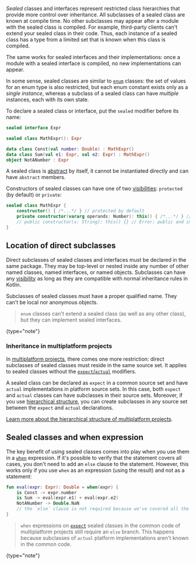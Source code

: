 [//]: # (title: Sealed classes)

_Sealed_ classes and interfaces represent restricted class hierarchies that provide more control over inheritance.
All subclasses of a sealed class are known at compile time. No other subclasses may appear after
a module with the sealed class is compiled. For example, third-party clients can't extend your sealed class in their code.
Thus, each instance of a sealed class has a type from a limited set that is known when this class is compiled.

The same works for sealed interfaces and their implementations: once a module with a sealed interface is compiled,
no new implementations can appear.

In some sense, sealed classes are similar to [`enum`](enum-classes.md) classes: the set of values
for an enum type is also restricted, but each enum constant exists only as a _single instance_, whereas a subclass
of a sealed class can have _multiple_ instances, each with its own state.

To declare a sealed class or interface, put the `sealed` modifier before its name:

```kotlin
sealed interface Expr

sealed class MathExpr(): Expr

data class Const(val number: Double) : MathExpr()
data class Sum(val e1: Expr, val e2: Expr) : MathExpr()
object NotANumber : Expr
```

A sealed class is [abstract](classes.md#abstract-classes) by itself, it cannot be instantiated directly and can have `abstract` members.

Constructors of sealed classes can have one of two [visibilities](visibility-modifiers.md): `protected` (by default) or
`private`:

```kotlin
sealed class MathExpr {
    constructor() { /*...*/ } // protected by default
    private constructor(vararg operands: Number): this() { /*...*/ } // private is OK
    // public constructor(s: String): this() {} // Error: public and internal are not allowed
}
```


## Location of direct subclasses

Direct subclasses of sealed classes and interfaces must be declared in the same package. They may be top-level or nested
inside any number of other named classes, named interfaces, or named objects. Subclasses can have any [visibility](visibility-modifiers.md)
as long as they are compatible with normal inheritance rules in Kotlin.

Subclasses of sealed classes must have a proper qualified name. They can't be local nor anonymous objects.

> `enum` classes can't extend a sealed class (as well as any other class), but they can implement sealed interfaces.
>
{type="note"}

### Inheritance in multiplatform projects

In [multiplatform projects](mpp-intro.md), there comes one more restriction: direct subclasses of sealed classes must
reside in the same source set. It applies to sealed classes without the [`expect`/`actual`](mpp-connect-to-apis.md) modifiers.

A sealed class can be declared as `expect` in a common source set and have `actual` implementations in platform source sets.
In this case, both `expect` and `actual` classes can have subclasses in their source sets. Moreover, if you use [hierarchical structure](mpp-share-on-platforms.md#share-code-on-similar-platforms),
you can create subclasses in any source set between the `expect` and `actual` declarations. 

[Learn more about the hierarchical structure of multiplatform projects](mpp-share-on-platforms.md#share-code-on-similar-platforms). 
 

## Sealed classes and when expression

The key benefit of using sealed classes comes into play when you use them in a [`when`](control-flow.md#when-expression)
expression. 
If it's possible to verify that the statement covers all cases, you don't need to add an `else` clause to the statement. 
However, this works only if you use `when` as an expression (using the result) and not as a statement:

```kotlin
fun eval(expr: Expr): Double = when(expr) {
    is Const -> expr.number
    is Sum -> eval(expr.e1) + eval(expr.e2)
    NotANumber -> Double.NaN
    // the `else` clause is not required because we've covered all the cases
}
```

> `when` expressions on [`expect`](mpp-connect-to-apis.md) sealed classes in the common code of multiplatform projects still 
> require an `else` branch. This happens because subclasses of `actual` platform implementations aren't known in the 
> common code.
>
{type="note"}